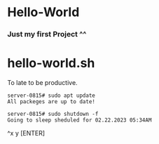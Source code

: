# Hello-World
### Just my first Project ^^


# hello-world.sh


To late to be productive.


```
server-0815# sudo apt update
All packeges are up to date!
```

```
server-0815# sudo shutdown -f
Going to sleep sheduled for 02.22.2023 05:34AM
```

^x y [ENTER]
